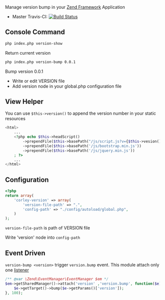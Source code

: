 Manage version bump in your [Zend Framework](https://github.com/zendframework/zf2) Application

* Master Travis-CI: [![Build Status](https://travis-ci.org/gianarb/corley-version-module.svg)](https://travis-ci.org/gianarb/corley-version-module)

## Console Command
```bash
php index.php version-show
```
Return current version

```bash
php index.php version-bump 0.0.1
```
Bump version 0.0.1
* Write or edit VERSION file
* Add version node in your global.php configuration file

## View Helper
You can use ```$this->version()``` to append the version number in your static resources
```php
<html>
    ...    
    <?php echo $this->headScript()
        ->prependFile($this->basePath("/js/script.js?v={$this->vesion()}"))
        ->prependFile($this->basePath('/js/bootstrap.min.js'))
        ->prependFile($this->basePath('/js/jquery.min.js'))
    ; ?>
    ...
</html>
```

## Configuration
```php
<?php
return array(
    'corley-version' => array(
        'version-file-path' => ".",
        'config-path' => "./config/autoload/global.php",
    )
);
```

```version-file-path``` is path of VERSION file

Write 'version' node into ```config-path```

## Event Driven
```version-bump <version>``` trigger ```version.bump``` event.
This module attach only one [listener](https://github.com/gianarb/corley-version-module/blob/feature/event-driven/Module.php)
```php
/** @var \Zend\EventManager\EventManager $em */
$em->getSharedManager()->attach('version' ,'version.bump', function($e){
    $e->getTarget()->bump($e->getParams()['version']);
}, 100);
```
